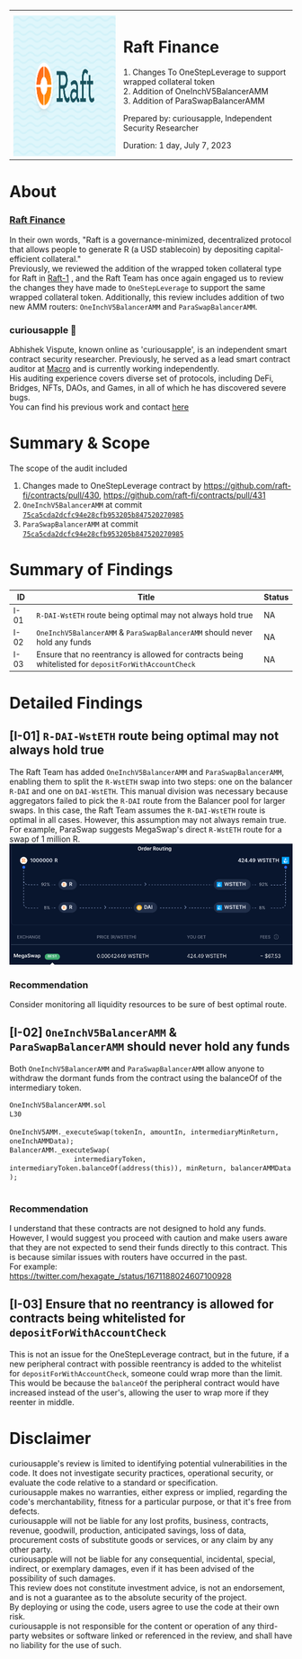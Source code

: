 <table>
    <tr><th></th><th></th></tr>
    <tr>
        <td><img src="./logos/raft.png" width="410" height="250" /></td>
        <td> 
            <h1>Raft Finance</h1>
            <p>1. Changes To OneStepLeverage to support wrapped collateral token</br>
            2. Addition of OneInchV5BalancerAMM</br>
            3. Addition of ParaSwapBalancerAMM
            </p> 
            <p>Prepared by: curiousapple, Independent Security Researcher</p>
            <p>Duration: 1 day, July 7, 2023</p>
        </td>
    </tr>
</table>

# About 

### [Raft Finance](https://raft.fi/)
In their own words, "Raft is a governance-minimized, decentralized protocol that allows people to generate R (a USD stablecoin) by depositing capital-efficient collateral." </br>
Previously, we reviewed the addition of the wrapped token collateral type for Raft in [Raft-1](https://github.com/abhishekvispute/curiousapple-audits/blob/fa510cc3771134845c8ffdfe4cb096d5742f10e6/src/Raft-1.md) , and the Raft Team has once again engaged us to review the changes they have made to `OneStepLeverage` to support the same wrapped collateral token. 
Additionally, this review includes addition of two new AMM routers: `OneInchV5BalancerAMM` and `ParaSwapBalancerAMM`.


### **curiousapple** 🦇

Abhishek Vispute, known online as 'curiousapple', is an independent smart contract security researcher. 
Previously, he served as a lead smart contract auditor at [Macro](https://0xmacro.com/) and is currently working independently.</br>
His auditing experience covers diverse set of protocols, including DeFi, Bridges, NFTs, DAOs, and Games, in all of which he has discovered severe bugs. </br>
You can find his previous work and contact [here](https://github.com/abhishekvispute/curiousapple-audits/blob/231caa00d7f0ba8b016b4980b300e6a2fcd93815/README.md) </br>


# Summary & Scope

The scope of the audit included 
1. Changes made to OneStepLeverage contract by https://github.com/raft-fi/contracts/pull/430, https://github.com/raft-fi/contracts/pull/431</br>
2. `OneInchV5BalancerAMM` at commit [`75ca5cda2dcfc94e28cfb953205b847520270985`](https://github.com/raft-fi/contracts/tree/75ca5cda2dcfc94e28cfb953205b847520270985) 
3. `ParaSwapBalancerAMM` at commit [`75ca5cda2dcfc94e28cfb953205b847520270985`](https://github.com/raft-fi/contracts/tree/75ca5cda2dcfc94e28cfb953205b847520270985) 

# Summary of Findings

| ID     | Title                        | Status |
| ----------- | ---------------------------- | ----- |
| I-01 &nbsp;| `R-DAI-WstETH` route being optimal may not always hold true | NA |
| I-02 &nbsp;| `OneInchV5BalancerAMM` & `ParaSwapBalancerAMM` should never hold any funds | NA |
| I-03 &nbsp;| Ensure that no reentrancy is allowed for contracts being whitelisted for `depositForWithAccountCheck` | NA |

# Detailed Findings

## [I-01] `R-DAI-WstETH` route being optimal may not always hold true

The Raft Team has added `OneInchV5BalancerAMM` and `ParaSwapBalancerAMM`, enabling them to split the `R-WstETH` swap into two steps: one on the balancer `R-DAI` and one on `DAI-WstETH`. This manual division was necessary because aggregators failed to pick the `R-DAI` route from the Balancer pool for larger swaps. In this case, the Raft Team assumes the `R-DAI-WstETH` route is optimal in all cases. However, this assumption may not always remain true. For example, ParaSwap suggests MegaSwap's direct `R-WstETH` route for a swap of 1 million R. </br>
![](./misc/image.png)

### Recommendation
Consider monitoring all liquidity resources to be sure of best optimal route.

## [I-02] `OneInchV5BalancerAMM` & `ParaSwapBalancerAMM` should never hold any funds

Both `OneInchV5BalancerAMM` and `ParaSwapBalancerAMM` allow anyone to withdraw the dormant funds from the contract using the balanceOf of the intermediary token.

```solidity
OneInchV5BalancerAMM.sol
L30

OneInchV5AMM._executeSwap(tokenIn, amountIn, intermediaryMinReturn, oneInchAMMData);
BalancerAMM._executeSwap(
                intermediaryToken, intermediaryToken.balanceOf(address(this)), minReturn, balancerAMMData
);
            
```

### Recommendation
I understand that these contracts are not designed to hold any funds. However, I would suggest you proceed with caution and make users aware that they are not expected to send their funds directly to this contract. This is because similar issues with routers have occurred in the past.</br>
For example:</br> 
https://twitter.com/hexagate_/status/1671188024607100928

## [I-03] Ensure that no reentrancy is allowed for contracts being whitelisted for `depositForWithAccountCheck`

This is not an issue for the OneStepLeverage contract, but in the future, if a new peripheral contract with possible reentrancy is added to the whitelist for `depositForWithAccountCheck`, someone could wrap more than the limit. This would be because the `balanceOf` the peripheral contract would have increased instead of the user's, allowing the user to wrap more if they reenter in middle.

# Disclaimer 

curiousapple's review is limited to identifying potential vulnerabilities in the code. It does not investigate security practices, operational security, or evaluate the code relative to a standard or specification.</br> 
curiousapple makes no warranties, either express or implied, regarding the code's merchantability, fitness for a particular purpose, or that it's free from defects.</br>
curiousapple will not be liable for any lost profits, business, contracts, revenue, goodwill, production, anticipated savings, loss of data, procurement costs of substitute goods or services, or any claim by any other party.</br> 
curiousapple will not be liable for any consequential, incidental, special, indirect, or exemplary damages, even if it has been advised of the possibility of such damages.</br>
This review does not constitute investment advice, is not an endorsement, and is not a guarantee as to the absolute security of the project.</br> 
By deploying or using the code, users agree to use the code at their own risk.</br>
curiousapple is not responsible for the content or operation of any third-party websites or software linked or referenced in the review, and shall have no liability for the use of such.</br>
